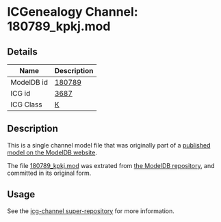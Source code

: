# ICGenealogy Channel: 180789\_kpkj.mod

## Details

Name | Description
---- | -----------
ModelDB id | [180789](http://senselab.med.yale.edu/ModelDB/ShowModel.cshtml?model=180789)
ICG id | [3687](http://icg.neurotheory.ox.ac.uk/channels/1/3687)
ICG Class | [K](http://icg.neurotheory.ox.ac.uk/channels/1)

## Description

This is a single channel model file that was originally part of a [published model on the ModelDB website](http://senselab.med.yale.edu/mModelDB/ShowModel.cshtml?model=180789).

The file [180789\_kpkj.mod](180789_kpkj.mod) was extrated from [the ModelDB repository](http://senselab.med.yale.edu/ModelDB/ShowModel.cshtml?model=180789), and committed in its original form.

## Usage

See the [icg-channel super-repository](https://github.com/icgenealogy/icg-channels) for more information.
